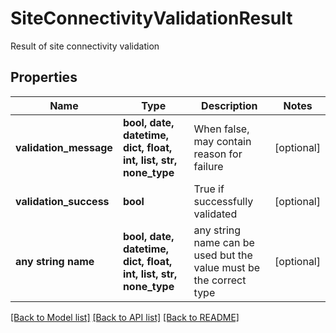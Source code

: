 # SiteConnectivityValidationResult

Result of site connectivity validation

## Properties
Name | Type | Description | Notes
------------ | ------------- | ------------- | -------------
**validation_message** | **bool, date, datetime, dict, float, int, list, str, none_type** | When false, may contain reason for failure | [optional] 
**validation_success** | **bool** | True if successfully validated | [optional] 
**any string name** | **bool, date, datetime, dict, float, int, list, str, none_type** | any string name can be used but the value must be the correct type | [optional]

[[Back to Model list]](../README.md#documentation-for-models) [[Back to API list]](../README.md#documentation-for-api-endpoints) [[Back to README]](../README.md)



